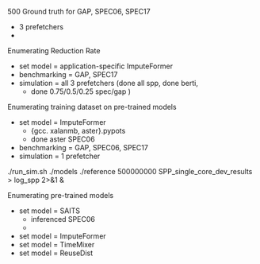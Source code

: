 500 Ground truth for GAP, SPEC06, SPEC17
- 3 prefetchers
-
Enumerating Reduction Rate
- set model = application-specific ImputeFormer
- benchmarking = GAP, SPEC17
- simulation = all 3 prefetchers (done all spp, done berti,
	- done 0.75/0.5/0.25 spec/gap )

Enumerating training dataset on pre-trained models
- set model = ImputeFormer
	- {gcc. xalanmb, aster}.pypots
	- done aster SPEC06
- benchmarking = GAP, SPEC06, SPEC17
- simulation = 1 prefetcher

./run_sim.sh ./models ./reference 500000000 SPP_single_core_dev_results > log_spp 2>&1 &

Enumerating pre-trained models
- set model = SAITS
	- inferenced SPEC06
	- 
- set model = ImputeFormer 
- set model = TimeMixer
- set model = ReuseDist
<!--stackedit_data:
eyJoaXN0b3J5IjpbLTY0NzMwNjUwNywxNjQxMDI2MjMyLDE3MT
U3NTk0MDksMTk2MzMwOTg2OSwtODI4MzExNTEzLDQ1ODYwNTUz
Myw2NzQ1OTkzOTYsMjM1MjEwMzgxLC01ODgyMzEzNjIsLTQxNz
E0OTAyLDg5MTAzNDU4LDQ0MDkwNTYxOV19
-->